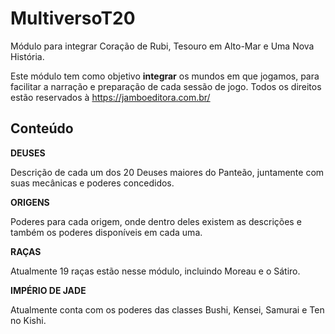 # MultiversoT20
Módulo para integrar Coração de Rubi, Tesouro em Alto-Mar e Uma Nova História.

Este módulo tem como objetivo **integrar** os mundos em que jogamos, para facilitar a narração e preparação de cada sessão de jogo. Todos os direitos estão reservados à https://jamboeditora.com.br/


## Conteúdo
**DEUSES**

Descrição de cada um dos 20 Deuses maiores do Panteão, juntamente com suas mecânicas e poderes concedidos.


**ORIGENS**

Poderes para cada origem, onde dentro deles existem as descrições e também os poderes disponíveis em cada uma.


**RAÇAS**

Atualmente 19 raças estão nesse módulo, incluindo Moreau e o Sátiro.

**IMPÉRIO DE JADE**

Atualmente conta com os poderes das classes Bushi, Kensei, Samurai e Ten no Kishi.
